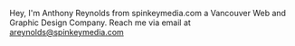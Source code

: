 Hey, I'm Anthony Reynolds from spinkeymedia.com a Vancouver Web and Graphic Design Company.
Reach me via email at areynolds@spinkeymedia.com

<!---
spinkeymedia/spinkeymedia is a ✨ special ✨ repository because its `README.md` (this file) appears on your GitHub profile.
You can click the Preview link to take a look at your changes.
--->
